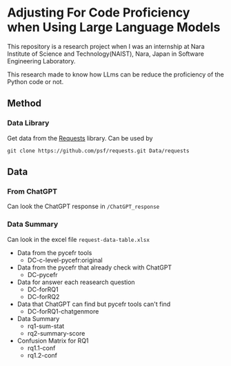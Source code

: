 # Adjusting For Code Proficiency when Using Large Language Models

This repository is a research project when I was an internship at Nara Institute of Science and Technology(NAIST), Nara, Japan in Software Engineering Laboratory.

This research made to know how LLms can be reduce the proficiency of the Python code or not.

## Method
### Data Library
Get data from the [Requests](https://github.com/psf/requests) library. Can be used by 

```
git clone https://github.com/psf/requests.git Data/requests
```

## Data
### From ChatGPT
Can look the ChatGPT response in `/ChatGPT_response`

### Data Summary
Can look in the excel file `request-data-table.xlsx`

- Data from the pycefr tools 
  - DC-c-level-pycefr:original
- Data from the pycefr that already check with ChatGPT
  - DC-pycefr
- Data for answer each reasearch question
  - DC-forRQ1
  - DC-forRQ2
- Data that ChatGPT can find but pycefr tools can't find
  - DC-forRQ1-chatgenmore
- Data Summary
  - rq1-sum-stat
  - rq2-summary-score
- Confusion Matrix for RQ1
  - rq1.1-conf
  - rq1.2-conf
